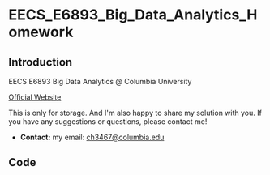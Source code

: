 # EECS_E6893_Big_Data_Analytics_Homework

## Introduction

EECS E6893 Big Data Analytics @ Columbia University

[Official Website](http://www.ee.columbia.edu/~cylin/course/bigdata/)

This is only for storage. And I'm also happy to share my solution with you.
If you have any suggestions or questions, please contact me!


 - **Contact:** my email: [ch3467@columbia.edu](ch3467@columbia.edu)

## Code



